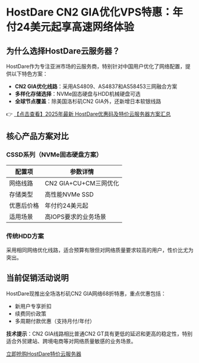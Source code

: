 # HostDare CN2 GIA优化VPS特惠：年付24美元起享高速网络体验

## 为什么选择HostDare云服务器？

HostDare作为专注亚洲市场的云服务商，特别针对中国用户优化了网络配置，提供以下特色方案：

- **CN2 GIA优化线路**：采用AS4809、AS4837和AS58453三网融合方案
- **多样化存储选择**：NVMe固态硬盘与HDD机械硬盘可选
- **全球节点覆盖**：除美国洛杉矶CN2 GIA外，还新增日本软银线路

👉 [【点击查看】2025年最新 HostDare优惠码及特价云服务器方案汇总](https://bit.ly/hostdare)

## 核心产品方案对比

### CSSD系列（NVMe固态硬盘方案）

| 配置项       | 参数详情               |
|--------------|-----------------------|
| 网络线路     | CN2 GIA+CU+CM三网优化 |
| 存储类型     | 高性能NVMe SSD        |
| 优惠后价格   | 年付约24美元起        |
| 适用场景     | 高IOPS要求的业务场景  |

### 传统HDD方案

采用相同网络优化线路，适合预算有限但对网络质量要求较高的用户，性价比尤为突出。

## 当前促销活动说明

HostDare现推出全场洛杉矶CN2 GIA网络68折特惠，重点优惠包括：

- 新用户专享折扣
- 续费同价政策
- 多周期付款优惠（支持月付/年付）

**技术提示**：CN2 GIA线路相比普通CN2 GT具有更低的延迟和更高的稳定性，特别适合外贸建站、跨境电商等对网络质量敏感的业务场景。

[立即抢购HostDare特价云服务器](https://bit.ly/hostdare)